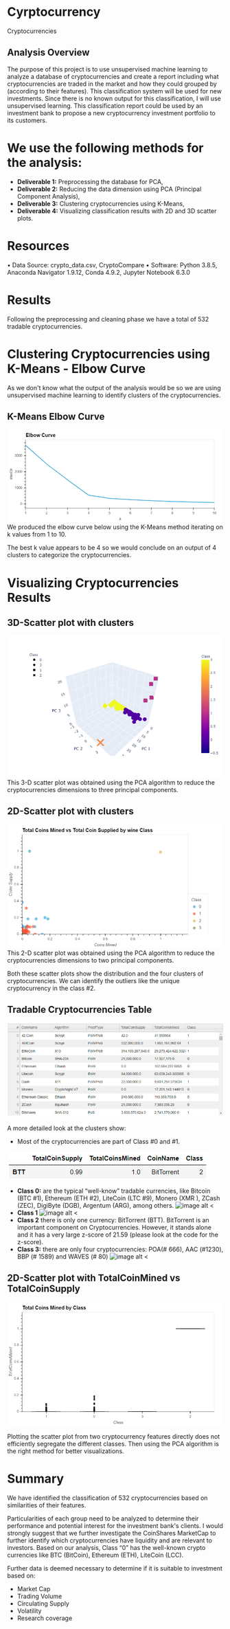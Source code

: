 # Cyrptocurrency
Cryptocurrencies
## Analysis Overview
The purpose of this project is to use unsupervised machine learning to analyze a database of cryptocurrencies and create a report including what cryptocurrencies are traded in the market and how they could grouped by (according to their features).  This classification system will be used for new investments.  Since there is no known output for this classification, I will use unsupervised learning.
This classification report could be used by an investment bank to propose a new cryptocurrency investment portfolio to its customers.

# We use the following methods for the analysis:
- **Deliverable 1:** Preprocessing the database for PCA,
- **Deliverable 2:** Reducing the data dimension using PCA (Principal Component Analysis),
- **Deliverable 3:** Clustering cryptocurrencies using K-Means,
- **Deliverable 4:** Visualizing classification results with 2D and 3D scatter plots.

# Resources
•	Data Source: crypto_data.csv, CryptoCompare
•	Software: Python 3.8.5, Anaconda Navigator 1.9.12, Conda 4.9.2, Jupyter Notebook 6.3.0

# Results
Following the preprocessing and cleaning phase we have a total of 532 tradable cryptocurrencies.

# Clustering Cryptocurrencies using K-Means - Elbow Curve
As we don't know what the output of the analysis would be so we are using unsupervised machine learning to identify clusters of the cryptocurrencies.

## K-Means Elbow Curve
![image alt <](/Images/bokeh_plot1_elbow.png)<br />
We produced the elbow curve below using the K-Means method iterating on k values from 1 to 10.

The best k value appears to be 4 so we would conclude on an output of 4 clusters to categorize the cryptocurrencies.


# Visualizing Cryptocurrencies Results
## 3D-Scatter plot with clusters
![image alt <](/Images/scatter.png)<br />
This 3-D scatter plot was obtained using the PCA algorithm to reduce the cryptocurrencies dimensions to three principal components.


## 2D-Scatter plot with clusters
![image alt <](/Images/scatter_by_class.png)<br />
This 2-D scatter plot was obtained using the PCA algorithm to reduce the cryptocurrencies dimensions to two principal components.

Both these scatter plots show the distribution and the four clusters of cryptocurrencies.
We can identify the outliers like the unique cryptocurrency in the class #2.


## Tradable Cryptocurrencies Table
![image alt <](/Images/tradable_currencies.PNG)<br />


A more detailed look at the clusters show:
- Most of the cryptocurrencies are part of Class #0 and #1.

![image alt <](/Images/class_2_BTT.PNG)<br />
- **Class 0:** are the typical “well-know” tradable currencies, like Bitcoin (BTC #1), Ethereum (ETH #2), LiteCoin (LTC #9), Monero (XMR ), ZCash (ZEC), DigiByte (DGB), Argentum (ARG), among others.
![image alt <](/Images/class_0.PNG)<br />
- **Class 1**
![image alt <](/Images/class_1.PNG)<br />
- **Class 2** there is only one currency: BitTorrent (BTT).  BitTorrent is an important component on Cryptocurrencies.  However, it stands alone and it has a very large z-score of 21.59 (please look at the code for the z-score).
- **Class 3:** there are only four cryptocurrencies: POA(# 666), AAC (#1230), BBP (# 1589) and  WAVES (# 80)
![image alt <](/Images/class_3.PNG)<br />

## 2D-Scatter plot with TotalCoinMined vs TotalCoinSupply
![image alt <](/Images/box_plot.PNG)<br />

Plotting the scatter plot from two cryptocurrency features directly does not efficiently segregate the different classes. Then using the PCA algorithm is the right method for better visualizations.


# Summary
We have identified the classification of 532 cryptocurrencies based on similarities of their features.

Particularities of each group need to be analyzed to determine their performance and potential interest for the investment bank's clients. 
I would strongly suggest that we further investigate the CoinShares MarketCap to further identify which cryptocurrencies have liquidity and are relevant to investors.  Based on our analysis, Class “0” has the well-known crypto currencies like BTC (BitCoin), Ethereum (ETH), LiteCoin (LCC).  

Further data is deemed necessary to determine if it is suitable to investment based on:
- Market Cap
- Trading Volume
- Circulating Supply
- Volatility
- Research coverage


